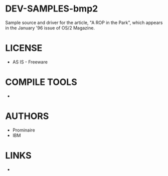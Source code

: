 DEV-SAMPLES-bmp2
================

Sample source and driver for the article, "A ROP in the Park", which appears in the January '96 issue of OS/2 Magazine. 

LICENSE
===============
* AS IS - Freeware

COMPILE TOOLS
===============
* 
 
AUTHORS
===============
* Prominaire
* IBM

LINKS
===============
* 

